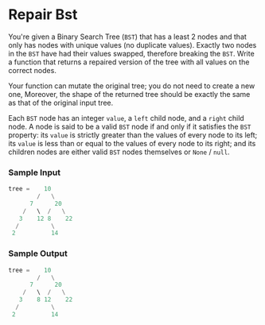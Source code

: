 # Repair Bst

You're given a Binary Search Tree (`BST`) that has a least 2 nodes and that only has nodes with unique values (no duplicate values). Exactly two nodes in the `BST` have had their values swapped, therefore breaking the `BST`. Write a function that returns a repaired version of the tree with all values on the correct nodes.

Your function can mutate the original tree; you do not need to create a new one, Moreover, the shape of the returned tree should be exactly the same as that of the original input tree.

Each `BST` node has an integer `value`, a `left` child node, and a `right` child node. A node is said to be a valid `BST` node if and only if it satisfies the `BST` property: its `value` is strictly greater than the values of every node to its left; its `value` is less than or equal to the values of every node to its right; and its children nodes are either valid `BST` nodes themselves or `None` / `null`.

### Sample Input

```python
tree =    10
        /   \
      7      20
    /   \  /   \
   3    12 8    22
  /         \
 2          14
```

### Sample Output

```python
tree =    10
        /   \
      7      20
    /   \  /   \
   3    8 12    22
  /         \
 2          14
```

```

```
